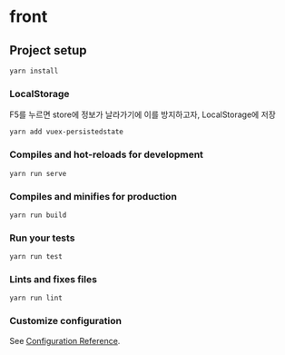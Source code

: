 # front

## Project setup
```
yarn install
```

### LocalStorage
F5를 누르면 store에 정보가 날라가기에 이를 방지하고자,
LocalStorage에 저장
```
yarn add vuex-persistedstate
```

### Compiles and hot-reloads for development
```
yarn run serve
```

### Compiles and minifies for production
```
yarn run build
```

### Run your tests
```
yarn run test
```

### Lints and fixes files
```
yarn run lint
```

### Customize configuration
See [Configuration Reference](https://cli.vuejs.org/config/).

